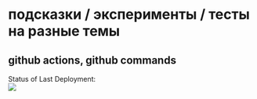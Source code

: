 # подсказки / эксперименты / тесты на разные темы
## github actions, github commands

Status of Last Deployment:<br>
<img src="https://github.com/Vadim11235/hints/workflows/Simple-Test/badge.svg?branch-master">
